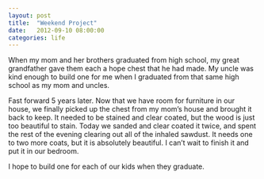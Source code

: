 ```yaml
---
layout: post
title:  "Weekend Project"
date:   2012-09-10 08:00:00
categories: life
---
```


When my mom and her brothers graduated from high school, my great grandfather gave them each a hope chest that he had made. My uncle was kind enough to build one for me when I graduated from that same high school as my mom and uncles.

Fast forward 5 years later. Now that we have room for furniture in our house, we finally picked up the chest from my mom’s house and brought it back to keep. It needed to be stained and clear coated, but the wood is just too beautiful to stain. Today we sanded and clear coated it twice, and spent the rest of the evening clearing out all of the inhaled sawdust. It needs one to two more coats, but it is absolutely beautiful. I can’t wait to finish it and put it in our bedroom.

I hope to build one for each of our kids when they graduate.